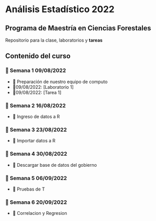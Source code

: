 # Análisis Estadístico 2022
## **Programa de Maestría en Ciencias Forestales**

Repositorio para la clase, laboratorios y **tareas**


## Contenido del curso

### :date: Semana 1 09/08/2022
+ :notebook: Preparación de nuestro equipo de computo
+ :paperclip:09/08/2022: [Laboratorio 1] 
+ :paperclip:09/08/2022: [Tarea 1] 

### :date: Semana 2 16/08/2022
  + :notebook: Ingreso de datos a R
  
  
  
### :date: Semana 3 23/08/2022
  + :notebook: Importar datos a R
  
### :date: Semana 4 30/08/2022
  + :notebook: Descargar base de datos del gobierno
  
### :date: Semana 5 06/09/2022
  + :notebook: Pruebas de T

### :date: Semana 6 20/09/2022
  + :notebook: Correlacion y Regresion
